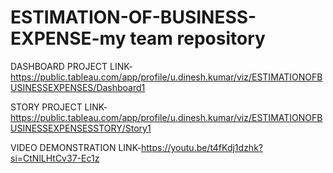 # ESTIMATION-OF-BUSINESS-EXPENSE-my team repository

DASHBOARD PROJECT LINK-https://public.tableau.com/app/profile/u.dinesh.kumar/viz/ESTIMATIONOFBUSINESSEXPENSES/Dashboard1

STORY PROJECT LINK-https://public.tableau.com/app/profile/u.dinesh.kumar/viz/ESTIMATIONOFBUSINESSEXPENSESSTORY/Story1

VIDEO DEMONSTRATION LINK-https://youtu.be/t4fKdj1dzhk?si=CtNlLHtCv37-Ec1z

